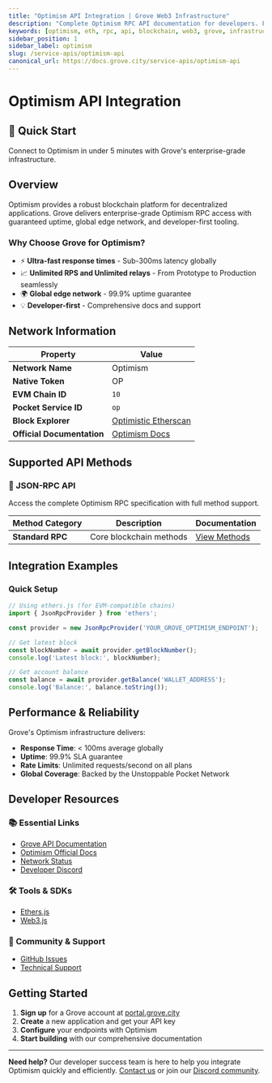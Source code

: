 ```yaml
---
title: "Optimism API Integration | Grove Web3 Infrastructure"
description: "Complete Optimism RPC API documentation for developers. Fast, reliable Optimism blockchain access with Grove's enterprise infrastructure. Get started in minutes."
keywords: [optimism, eth, rpc, api, blockchain, web3, grove, infrastructure, developers, integration]
sidebar_position: 1
sidebar_label: optimism
slug: /service-apis/optimism-api
canonical_url: https://docs.grove.city/service-apis/optimism-api
---
```


# Optimism API Integration

<div style={{background: "linear-gradient(135deg, #ff0420 0%, #ff6b35 100%)", color: "white", padding: "1.5rem", borderRadius: "8px", margin: "1rem 0"}}>
  <h2 style={{color: "white", marginTop: 0}}>🚀 Quick Start</h2>
  <p style={{marginBottom: 0, fontSize: "1.1rem"}}>Connect to Optimism in under 5 minutes with Grove's enterprise-grade infrastructure.</p>
</div>

## Overview

Optimism provides a robust blockchain platform for decentralized applications. Grove delivers enterprise-grade Optimism RPC access with guaranteed uptime, global edge network, and developer-first tooling.

### Why Choose Grove for Optimism?

- ⚡ **Ultra-fast response times** - Sub-300ms latency globally
- 📈 **Unlimited RPS and Unlimited relays** - From Prototype to Production seamlessly
- 🌍 **Global edge network** - 99.9% uptime guarantee
- 💡 **Developer-first** - Comprehensive docs and support

## Network Information

| Property | Value |
|----------|-------|
| **Network Name** | Optimism |
| **Native Token** | OP |
| **EVM Chain ID** | `10` |
| **Pocket Service ID** | `op` |
| **Block Explorer** | [Optimistic Etherscan](https://optimistic.etherscan.io) |
| **Official Documentation** | [Optimism Docs](https://docs.optimism.io/) |

## Supported API Methods

### 🔌 JSON-RPC API
Access the complete Optimism RPC specification with full method support.

| Method Category | Description | Documentation |
|-----------------|-------------|---------------|
| **Standard RPC** | Core blockchain methods | [View Methods](../grove-api/api-definition/definition#json-rpc-supported-methods) |

## Integration Examples

### Quick Setup

```javascript
// Using ethers.js (for EVM-compatible chains)
import { JsonRpcProvider } from 'ethers';

const provider = new JsonRpcProvider('YOUR_GROVE_OPTIMISM_ENDPOINT');

// Get latest block
const blockNumber = await provider.getBlockNumber();
console.log('Latest block:', blockNumber);

// Get account balance
const balance = await provider.getBalance('WALLET_ADDRESS');
console.log('Balance:', balance.toString());
```

## Performance & Reliability

Grove's Optimism infrastructure delivers:

- **Response Time**: < 100ms average globally
- **Uptime**: 99.9% SLA guarantee  
- **Rate Limits**: Unlimited requests/second on all plans
- **Global Coverage**: Backed by the Unstoppable Pocket Network

## Developer Resources

### 📚 Essential Links
- [Grove API Documentation](../grove-api/overview/grove-api)
- [Optimism Official Docs](https://docs.optimism.io/)
- [Network Status](https://status.grove.city)
- [Developer Discord](https://discord.gg/build-with-grove)

### 🛠️ Tools & SDKs
- [Ethers.js](https://docs.ethers.io/)
- [Web3.js](https://web3js.readthedocs.io/)

### 💬 Community & Support
- [GitHub Issues](https://github.com/buildwithgrove/path)  
- [Technical Support](https://discord.com/channels/824324475256438814/1150805396085293106)

## Getting Started

1. **Sign up** for a Grove account at [portal.grove.city](https://portal.grove.city)
2. **Create** a new application and get your API key
3. **Configure** your endpoints with Optimism
4. **Start building** with our comprehensive documentation

---

<div style={{background: "#f8f9fa", padding: "1rem", borderLeft: "4px solid #007bff", margin: "1rem 0"}}>
  <strong>Need help?</strong> Our developer success team is here to help you integrate Optimism quickly and efficiently. <a href="mailto:portal@grove.city">Contact us</a> or join our <a href="https://discord.gg/build-with-grove">Discord community</a>.
</div>

